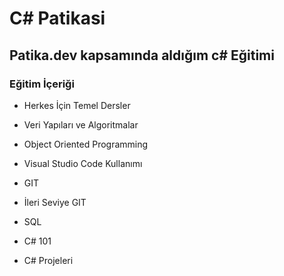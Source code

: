 #  C# Patikasi

## Patika.dev kapsamında aldığım c# Eğitimi






### Eğitim İçeriği


-  Herkes İçin Temel Dersler

-  Veri Yapıları ve Algoritmalar
  
-  Object Oriented Programming
 
-  Visual Studio Code Kullanımı
  
-  GIT
  
-  İleri Seviye GIT
 
-  SQL

- C# 101

- C# Projeleri







